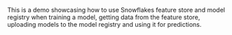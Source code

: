 This is a demo showcasing how to use Snowflakes feature store and model registry when training a model, getting data from the feature store, uploading models to the model registry and using it for predictions.

